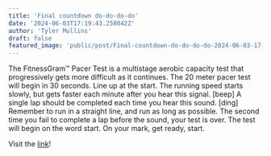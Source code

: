 ```yaml
---
title: 'Final countdown do-do-do-do'
date: '2024-06-03T17:19:43.258042Z'
author: 'Tyler Mullins'
draft: false
featured_image: 'public/post/Final-countdown-do-do-do-do-2024-06-03-17-19-43.258042/random.jpg.replace('public/', '')'
---
```


The FitnessGram™ Pacer Test is a multistage aerobic capacity test that progressively gets more difficult as it continues. The 20 meter pacer test will begin in 30 seconds. Line up at the start. The running speed starts slowly, but gets faster each minute after you hear this signal. [beep] A single lap should be completed each time you hear this sound. [ding] Remember to run in a straight line, and run as long as possible. The second time you fail to complete a lap before the sound, your test is over. The test will begin on the word start. On your mark, get ready, start.

Visit the [link](https://pages.cs.wisc.edu/~harron/)!
